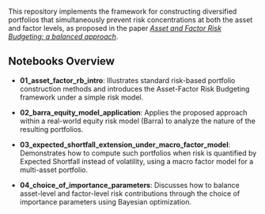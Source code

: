 This repository implements the framework for constructing diversified portfolios that simultaneously prevent risk concentrations at both the asset and factor levels, as proposed in the paper [*Asset and Factor Risk Budgeting: a balanced approach*](https://www.tandfonline.com/doi/full/10.1080/14697688.2024.2435627).

## Notebooks Overview

- **01_asset_factor_rb_intro**: Illustrates standard risk-based portfolio construction methods and introduces the Asset-Factor Risk Budgeting framework under a simple risk model.

- **02_barra_equity_model_application**: Applies the proposed approach within a real-world equity risk model (Barra) to analyze the nature of the resulting portfolios.

- **03_expected_shortfall_extension_under_macro_factor_model**: Demonstrates how to compute such portfolios when risk is quantified by Expected Shortfall instead of volatility, using a macro factor model for a multi-asset portfolio.

- **04_choice_of_importance_parameters**: Discusses how to balance asset-level and factor-level risk contributions through the choice of importance parameters using Bayesian optimization.



